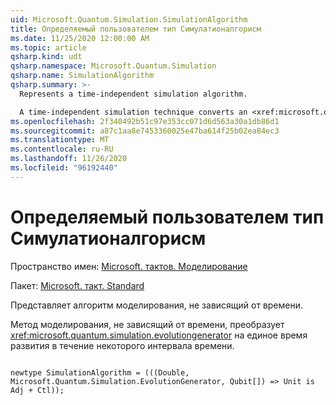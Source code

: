 ```yaml
---
uid: Microsoft.Quantum.Simulation.SimulationAlgorithm
title: Определяемый пользователем тип Симулатионалгорисм
ms.date: 11/25/2020 12:00:00 AM
ms.topic: article
qsharp.kind: udt
qsharp.namespace: Microsoft.Quantum.Simulation
qsharp.name: SimulationAlgorithm
qsharp.summary: >-
  Represents a time-independent simulation algorithm.

  A time-independent simulation technique converts an <xref:microsoft.quantum.simulation.evolutiongenerator> to unitary time evolution for some time-interval.
ms.openlocfilehash: 2f340492b51c97e353cc071d6d563a30a1db86d1
ms.sourcegitcommit: a87c1aa8e7453360025e47ba614f25b02ea84ec3
ms.translationtype: MT
ms.contentlocale: ru-RU
ms.lasthandoff: 11/26/2020
ms.locfileid: "96192440"
---
```

# <a name="simulationalgorithm-user-defined-type"></a>Определяемый пользователем тип Симулатионалгорисм

Пространство имен: [Microsoft. тактов. Моделирование](xref:Microsoft.Quantum.Simulation)

Пакет: [Microsoft. такт. Standard](https://nuget.org/packages/Microsoft.Quantum.Standard)


Представляет алгоритм моделирования, не зависящий от времени.

Метод моделирования, не зависящий от времени, преобразует <xref:microsoft.quantum.simulation.evolutiongenerator>
на единое время развития в течение некоторого интервала времени.

```qsharp

newtype SimulationAlgorithm = (((Double, Microsoft.Quantum.Simulation.EvolutionGenerator, Qubit[]) => Unit is Adj + Ctl));
```

